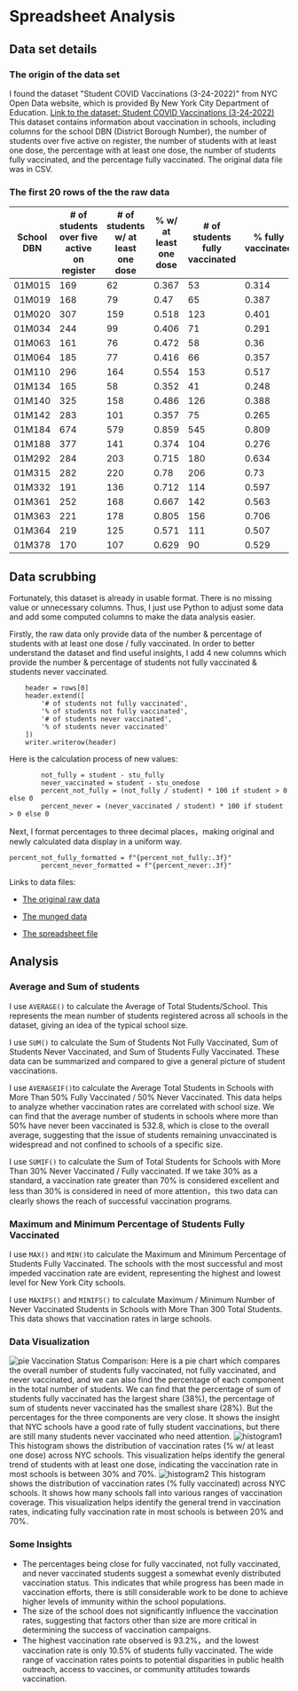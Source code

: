 # Spreadsheet Analysis
## Data set details

### The origin of the data set 
I found the dataset "Student COVID Vaccinations (3-24-2022)" from NYC Open Data website, which is provided By New York City Department of Education. 
[Link to the dataset: Student COVID Vaccinations (3-24-2022)](https://data.cityofnewyork.us/Education/Student-COVID-Vaccinations-3-24-2022-/q5xz-reje/data_preview)
This dataset contains information about vaccination in schools, including columns for the school DBN (District Borough Number), the number of students over five active on register, the number of students with at least one dose, the percentage with at least one dose, the number of students fully vaccinated, and the percentage fully vaccinated. The original data file was in CSV.

### The first 20 rows of the the raw data
| School DBN | # of students over five active on register | # of students w/ at least one dose | % w/ at least one dose | # of students fully vaccinated | % fully vaccinated |
|------------|--------------------------------------------|------------------------------------|------------------------|--------------------------------|--------------------|
| 01M015     | 169                                        | 62                                 | 0.367                  | 53                             | 0.314              |
| 01M019     | 168                                        | 79                                 | 0.47                   | 65                             | 0.387              |
| 01M020     | 307                                        | 159                                | 0.518                  | 123                            | 0.401              |
| 01M034     | 244                                        | 99                                 | 0.406                  | 71                             | 0.291              |
| 01M063     | 161                                        | 76                                 | 0.472                  | 58                             | 0.36               |
| 01M064     | 185                                        | 77                                 | 0.416                  | 66                             | 0.357              |
| 01M110     | 296                                        | 164                                | 0.554                  | 153                            | 0.517              |
| 01M134     | 165                                        | 58                                 | 0.352                  | 41                             | 0.248              |
| 01M140     | 325                                        | 158                                | 0.486                  | 126                            | 0.388              |
| 01M142     | 283                                        | 101                                | 0.357                  | 75                             | 0.265              |
| 01M184     | 674                                        | 579                                | 0.859                  | 545                            | 0.809              |
| 01M188     | 377                                        | 141                                | 0.374                  | 104                            | 0.276              |
| 01M292     | 284                                        | 203                                | 0.715                  | 180                            | 0.634              |
| 01M315     | 282                                        | 220                                | 0.78                   | 206                            | 0.73               |
| 01M332     | 191                                        | 136                                | 0.712                  | 114                            | 0.597              |
| 01M361     | 252                                        | 168                                | 0.667                  | 142                            | 0.563              |
| 01M363     | 221                                        | 178                                | 0.805                  | 156                            | 0.706              |
| 01M364     | 219                                        | 125                                | 0.571                  | 111                            | 0.507              |
| 01M378     | 170                                        | 107                                | 0.629                  | 90                             | 0.529              |


## Data scrubbing
Fortunately, this dataset is already in usable format. There is no missing value or unnecessary columns. Thus, I just use Python to adjust some data and add some computed columns to make the data analysis easier.

Firstly, the raw data only provide data of the number & percentage of students with at least one dose / fully vaccinated. In order to better understand the dataset and find useful insights, I add 4 new columns which provide the number & percentage of students not fully vaccinated & students never vaccinated. 
```
    header = rows[0]
    header.extend([
        '# of students not fully vaccinated', 
        '% of students not fully vaccinated', 
        '# of students never vaccinated', 
        '% of students never vaccinated'
    ])
    writer.writerow(header)
```
Here is the calculation process of new values:
```
        not_fully = student - stu_fully
        never_vaccinated = student - stu_onedose
        percent_not_fully = (not_fully / student) * 100 if student > 0 else 0
        percent_never = (never_vaccinated / student) * 100 if student > 0 else 0
```
Next, I format percentages to three decimal places，making original and newly calculated data display in a uniform way.
```
percent_not_fully_formatted = f"{percent_not_fully:.3f}"
        percent_never_formatted = f"{percent_never:.3f}"
```

Links to data files:
- [The original raw data](data/raw_data.csv)
* [The munged data](data/clean_data.csv) 
+ [The spreadsheet file](data/clean_data.xlsx)

## Analysis
### Average and Sum of students
I use `AVERAGE()` to calculate the Average of Total Students/School. This represents the mean number of students registered across all schools in the dataset, giving an idea of the typical school size.

I use `SUM()` to calculate the Sum of Students Not Fully Vaccinated, Sum of Students Never Vaccinated, and Sum of Students Fully Vaccinated. These data can be summarized and compared to give a general picture of student vaccinations.

I use `AVERAGEIF()`to calculate the Average Total Students in Schools with More Than 50% Fully Vaccinated / 50% Never Vaccinated. This data helps to analyze whether vaccination rates are correlated with school size. We can find that the average number of students in schools where more than 50% have never been vaccinated is 532.8, which is close to the overall average, suggesting that the issue of students remaining unvaccinated is widespread and not confined to schools of a specific size.

I use `SUMIF()` to calculate the Sum of Total Students for Schools with More Than 30% Never Vaccinated / Fully vaccinated. If we take 30% as a standard, a vaccination rate greater than 70% is considered excellent and less than 30% is considered in need of more attention，this two data can clearly shows the reach of successful vaccination programs.

### Maximum and Minimum Percentage of Students Fully Vaccinated
I use `MAX()` and `MIN()`to calculate the Maximum and Minimum Percentage of Students Fully Vaccinated. The schools with the most successful and most impeded vaccination rate are evident, representing the highest and lowest level for New York City schools.

I use `MAXIFS()` and `MINIFS()` to calculate Maximum / Minimum Number of Never Vaccinated Students in Schools with More Than 300 Total Students. This data shows that vaccination rates in large schools.

### Data Visualization
![pie](images/pie.png)
Vaccination Status Comparison: Here is a pie chart which compares the overall number of students fully vaccinated, not fully vaccinated, and never vaccinated, and we can also find the percentage of each component in the total number of students. We can find that the percentage of sum of students fully vaccinated has the largest share (38%), the percentage of sum of students never vaccinated has the smallest share (28%). But the percentages for the three components are very close. It shows the insight that NYC schools have a good rate of fully student vaccinations, but there are still many students never vaccinated who need attention.
![histogram1](images/histogram1.png)
This histogram shows the distribution of vaccination rates (% w/ at least one dose) across NYC schools. This visualization helps identify the general trend of students with at least one dose, indicating the vaccination rate in most schools is between 30% and 70%.
![histogram2](images/histogram2.png)
This histogram shows the distribution of vaccination rates (% fully vaccinated) across NYC schools. It shows how many schools fall into various ranges of vaccination coverage. This visualization helps identify the general trend in vaccination rates, indicating fully vaccination rate in most schools is between 20% and 70%.

### Some Insights
+ The percentages being close for fully vaccinated, not fully vaccinated, and never vaccinated students suggest a somewhat evenly distributed vaccination status. This indicates that while progress has been made in vaccination efforts, there is still considerable work to be done to achieve higher levels of immunity within the school populations.
+ The size of the school does not significantly influence the vaccination rates, suggesting that factors other than size are more critical in determining the success of vaccination campaigns.
+ The highest vaccination rate observed is 93.2%，and the lowest vaccination rate is only 10.5% of students fully vaccinated. The wide range of vaccination rates points to potential disparities in public health outreach, access to vaccines, or community attitudes towards vaccination.